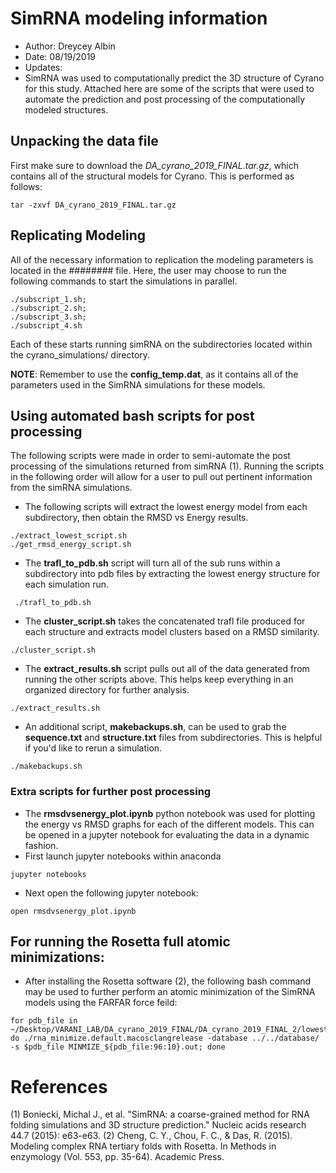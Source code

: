 # SimRNA modeling information
* Author: Dreycey Albin
* Date: 08/19/2019
* Updates: 
* SimRNA was used to computationally predict the 3D structure of Cyrano for this study. Attached here are some of the scripts that were used to automate the prediction and post processing of the computationally modeled structures. 

## Unpacking the data file
First make sure to download the *DA_cyrano_2019_FINAL.tar.gz*, which contains all of the structural models for Cyrano. This is performed as follows: 
```
tar -zxvf DA_cyrano_2019_FINAL.tar.gz
```

## Replicating Modeling
All of the necessary information to replication the modeling parameters is located in the ######## file. Here, the user may choose to run the following commands to start the simulations in parallel. 

```
./subscript_1.sh;
./subscript_2.sh;
./subscript_3.sh;
./subscript_4.sh
```

Each of these starts running simRNA on the subdirectories located within the cyrano_simulations/ directory. 

**NOTE**: Remember to use the **config_temp.dat**, as it contains all of the parameters used in the SimRNA simulations for these models. 

## Using automated bash scripts for post processing
The following scripts were made in order to semi-automate the post processing of the simulations returned from simRNA (1). Running the scripts in the following order will allow for a user to pull out pertinent information from the simRNA simulations. 

* The following scripts will extract the lowest energy model from each subdirectory, then obtain the RMSD vs Energy results. 
```
./extract_lowest_script.sh
./get_rmsd_energy_script.sh
```
* The **trafl_to_pdb.sh** script will turn all of the sub runs within a subdirectory into pdb files by extracting the lowest energy structure for each simulation run. 
```
 ./trafl_to_pdb.sh
 ```
 * The **cluster_script.sh** takes the concatenated trafl file produced for each structure and extracts model clusters based on a RMSD similarity. 
 ```
 ./cluster_script.sh
 ```
 * The **extract_results.sh** script pulls out all of the data generated from running the other scripts above. This helps keep everything in an organized directory for further analysis. 
 ```
./extract_results.sh 
```
* An additional script, **makebackups.sh**, can be used to grab the **sequence.txt** and **structure.txt** files from subdirectories. This is helpful if you'd like to rerun a simulation. 
```
./makebackups.sh
```
### Extra scripts for further post processing
* The **rmsdvsenergy_plot.ipynb** python notebook was used for plotting the energy vs RMSD graphs for each of the different models. This can be opened in a jupyter notebook for evaluating the data in a dynamic fashion. 
* First launch jupyter notebooks within anaconda
```
jupyter notebooks
```
* Next open the following jupyter notebook:
```
open rmsdvsenergy_plot.ipynb
```

## For running the Rosetta full atomic minimizations:
* After installing the Rosetta software (2), the following bash command may be used to further perform an atomic minimization of the SimRNA models using the FARFAR force feild:

```
for pdb_file in ~/Desktop/VARANI_LAB/DA_cyrano_2019_FINAL/DA_cyrano_2019_FINAL_2/lowest_energy_models/*; do ./rna_minimize.default.macosclangrelease -database ../../database/ -s $pdb_file MINMIZE_${pdb_file:96:10}.out; done

```
# References 
(1) Boniecki, Michal J., et al. "SimRNA: a coarse-grained method for RNA folding simulations and 3D structure prediction." Nucleic acids research 44.7 (2015): e63-e63.
(2) Cheng, C. Y., Chou, F. C., & Das, R. (2015). Modeling complex RNA tertiary folds with Rosetta. In Methods in enzymology (Vol. 553, pp. 35-64). Academic Press.

